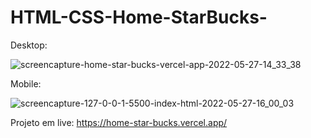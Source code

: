 # HTML-CSS-Home-StarBucks-

Desktop:

![screencapture-home-star-bucks-vercel-app-2022-05-27-14_33_38](https://user-images.githubusercontent.com/58608300/170774114-475e96c6-c700-4e41-ba3e-8a06db81891d.png)

Mobile:

![screencapture-127-0-0-1-5500-index-html-2022-05-27-16_00_03](https://user-images.githubusercontent.com/58608300/170774236-a50cd85f-a05b-4d9c-8d2a-20b57b303a57.png)

Projeto em live: https://home-star-bucks.vercel.app/

